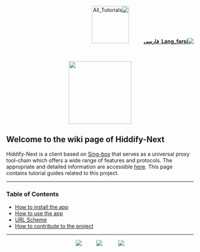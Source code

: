 <div dir="rtl" markdown="1">

[**![Lang_farsi](https://user-images.githubusercontent.com/125398461/234186932-52f1fa82-52c6-417f-8b37-08fe9250a55f.png) &nbsp;فارسی**](https://github.com/hiddify/hiddify-next/wiki/Home_fa)&nbsp;&nbsp;&nbsp;&nbsp;&nbsp;&nbsp;&nbsp;&nbsp;&nbsp;&nbsp;<a href="https://github.com/hiddify/Hiddify-Manager/wiki/All-tutorials-and-videos"><img width="100" alt="All_Tutorials" src="https://github.com/hiddify/Hiddify-Manager/assets/125398461/8ac5b906-105c-4b98-acf5-0e12e39e33f6" /></a>
</div>
<br>
<div align=center markdown="1">

<p align="center"><img src="https://github.com/hiddify/hiddify-next/blob/main/assets/images/logo.svg" width="168"/></p>

</div>

## Welcome to the wiki page of Hiddify-Next
Hiddify-Next is a client based on [Sing-box](https://github.com/SagerNet/sing-box) that serves as a universal proxy tool-chain which offers a wide range of features and protocols. The appropriate and detailed information are accessible [here](https://github.com/hiddify/hiddify-next/blob/main/README.md). This page contains tutorial guides related to this project.

***

### Table of Contents
- [How to install the app](https://github.com/hiddify/hiddify-next/wiki/How-to-install-HiddifyNext-app)
- [How to use the app](https://github.com/hiddify/hiddify-next/wiki/How-to-use-HiddifyNext-app)
- [URL Scheme](https://github.com/hiddify/hiddify-next/wiki/URL-Scheme)
- [How to contribute to the project](https://github.com/hiddify/hiddify-next/wiki/How-to-contribute-to-this-project)




***

<div align=center>

[![](https://img.shields.io/badge/Report-Bugs-F67909?style=flat-square&logo=Open-Bug-Bounty)](https://github.com/hiddify/hiddify-next/issues)&nbsp;&nbsp;&nbsp;&nbsp;&nbsp;&nbsp;&nbsp;&nbsp;&nbsp;&nbsp;[![](https://img.shields.io/badge/%20Telegram-Channel-26A5E4?style=flat-square&logo=Telegram)](https://t.me/hiddify) &nbsp;&nbsp;&nbsp;&nbsp;&nbsp;&nbsp;&nbsp;&nbsp;&nbsp;&nbsp;[![](https://img.shields.io/badge/%20Telegram-Support%20Group-26A5E4?style=flat-square&logo=Telegram)](https://t.me/hiddify_board/5)

</div>
